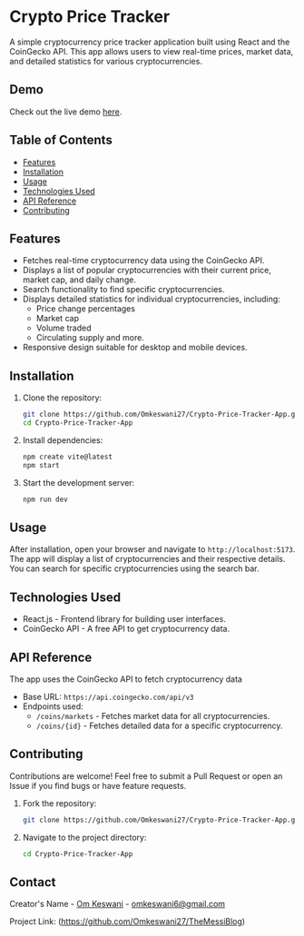 # Crypto Price Tracker

A simple cryptocurrency price tracker application built using React and the CoinGecko API. This app allows users to view real-time prices, market data, and detailed statistics for various cryptocurrencies.

## Demo

Check out the live demo [here](#).

## Table of Contents

- [Features](#feature)
- [Installation](#installatio)
- [Usage](#usag)
- [Technologies Used](#technologies)
- [API Reference](#api)
- [Contributing](#contributin)

## Features

- Fetches real-time cryptocurrency data using the CoinGecko API.
- Displays a list of popular cryptocurrencies with their current price, market cap, and daily change.
- Search functionality to find specific cryptocurrencies.
- Displays detailed statistics for individual cryptocurrencies, including:
  - Price change percentages
  - Market cap
  - Volume traded
  - Circulating supply and more.
- Responsive design suitable for desktop and mobile devices.

## Installation

1. Clone the repository:

   ```bash
   git clone https://github.com/Omkeswani27/Crypto-Price-Tracker-App.git
   cd Crypto-Price-Tracker-App
   
2. Install dependencies:

   ```bash
   npm create vite@latest
   npm start
   
3. Start the development server:

   ```bash
   npm run dev
   
## Usage

After installation, open your browser and navigate to `http://localhost:5173`. The app will display a list of cryptocurrencies and their respective details. You can search for specific cryptocurrencies using the search bar.

## Technologies Used

- React.js - Frontend library for building user interfaces.
- CoinGecko API - A free API to get cryptocurrency data.

## API Reference

The app uses the CoinGecko API to fetch cryptocurrency data
- Base URL: `https://api.coingecko.com/api/v3`
- Endpoints used:
  - `/coins/markets` - Fetches market data for all cryptocurrencies.
  - `/coins/{id}` - Fetches detailed data for a specific cryptocurrency.

## Contributing

Contributions are welcome! Feel free to submit a Pull Request or open an Issue if you find bugs or have feature requests.

1. Fork the repository:

   ```bash
   git clone https://github.com/Omkeswani27/Crypto-Price-Tracker-App.git
   
2.  Navigate to the project directory:
    ```bash
    cd Crypto-Price-Tracker-App

## Contact

Creator's Name - [Om Keswani](https://www.linkedin.com/in/om-keswani-4995262a5/?originalSubdomain=in) - omkeswani6@gmail.com

Project Link: (https://github.com/Omkeswani27/TheMessiBlog)
